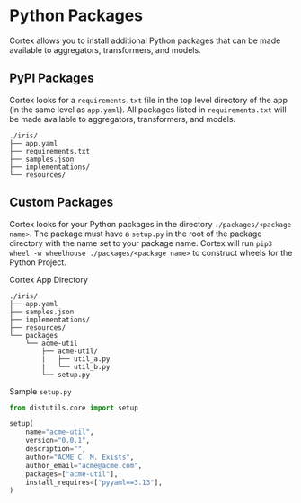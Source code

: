 # Python Packages

Cortex allows you to install additional Python packages that can be made available to aggregators, transformers, and models.

## PyPI Packages

Cortex looks for a `requirements.txt` file in the top level directory of the app (in the same level as `app.yaml`). All packages listed in `requirements.txt` will be made available to aggregators, transformers, and models.

```text
./iris/
├── app.yaml
├── requirements.txt
├── samples.json
├── implementations/
└── resources/
```

## Custom Packages

Cortex looks for your Python packages in the directory `./packages/<package name>`. The package must have a `setup.py` in the root of the package directory with the name set to your package name. Cortex will run `pip3 wheel -w wheelhouse ./packages/<package name>` to construct wheels for the Python Project.

Cortex App Directory

```text
./iris/
├── app.yaml
├── samples.json
├── implementations/
├── resources/
└── packages
    └── acme-util
        ├── acme-util/
        |   ├── util_a.py
        |   └── util_b.py
        └── setup.py
```

Sample `setup.py`

```python
from distutils.core import setup

setup(
    name="acme-util",
    version="0.0.1",
    description="",
    author="ACME C. M. Exists",
    author_email="acme@acme.com",
    packages=["acme-util"],
    install_requires=["pyyaml==3.13"],
)
```